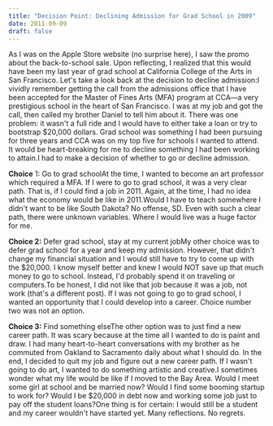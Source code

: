 ```yaml
---
title: "Decision Point: Declining Admission for Grad School in 2009"
date: 2011-09-09
draft: false
---
```

As I was on the Apple Store website (no surprise here), I saw the promo about the back-to-school sale. Upon reflecting, I realized that this would have been my last year of grad school at California College of the Arts in San Francisco. Let's take a look back at the decision to decline admission:I vividly remember getting the call from the admissions office that I have been accepted for the Master of Fines Arts (MFA) program at CCA—a very prestigious school in the heart of San Francisco. I was at my job and got the call, then called my brother Daniel to tell him about it. There was one problem: it wasn't a full ride and I would have to either take a loan or try to bootstrap $20,000 dollars. Grad school was something I had been pursuing for three years and CCA was on my top five for schools I wanted to attend. It would be heart-breaking for me to decline something I had been working to attain.I had to make a decision of whether to go or decline admission.

**‍Choice** 1: Go to grad schoolAt the time, I wanted to become an art professor which required a MFA. If I were to go to grad school, it was a very clear path. That is, if I could find a job in 2011. Again, at the time, I had no idea what the economy would be like in 2011.Would I have to teach somewhere I didn't want to be like South Dakota? No offense, SD. Even with such a clear path, there were unknown variables. Where I would live was a huge factor for me.

**‍Choice 2:** Defer grad school, stay at my current jobMy other choice was to defer grad school for a year and keep my admission. However, that didn't change my financial situation and I would still have to try to come up with the $20,000. I know myself better and knew I would NOT save up that much money to go to school. Instead, I'd probably spend it on traveling or computers.To be honest, I did not like that job because it was a job, not work (that's a different post). If I was not going to go to grad school, I wanted an opportunity that I could develop into a career. Choice number two was not an option.

**‍Choice 3:** Find something elseThe other option was to just find a new career path. It was scary because at the time all I wanted to do is paint and draw. I had many heart-to-heart conversations with my brother as he commuted from Oakland to Sacramento daily about what I should do. In the end, I decided to quit my job and figure out a new career path. If I wasn't going to do art, I wanted to do something artistic and creative.I sometimes wonder what my life would be like if I moved to the Bay Area. Would I meet some girl at school and be married now? Would I find some booming startup to work for? Would I be $20,000 in debt now and working some job just to pay off the student loans?One thing is for certain: I would still be a student and my career wouldn't have started yet. Many reflections. No regrets.